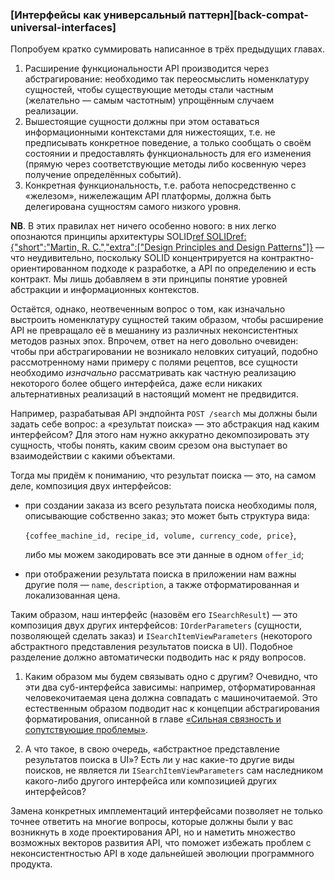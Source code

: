 ### [Интерфейсы как универсальный паттерн][back-compat-universal-interfaces]

Попробуем кратко суммировать написанное в трёх предыдущих главах.

  1. Расширение функциональности API производится через абстрагирование: необходимо так переосмыслить номенклатуру сущностей, чтобы существующие методы стали частным (желательно — самым частотным) упрощённым случаем реализации.
  2. Вышестоящие сущности должны при этом оставаться информационными контекстами для нижестоящих, т.е. не предписывать конкретное поведение, а только сообщать о своём состоянии и предоставлять функциональность для его изменения (прямую через соответствующие методы либо косвенную через получение определённых событий).
  3. Конкретная функциональность, т.е. работа непосредственно с «железом», нижележащим API платформы, должна быть делегирована сущностям самого низкого уровня. 

**NB**. В этих правилах нет ничего особенно нового: в них легко опознаются принципы архитектуры SOLID[ref SOLID](https://en.wikipedia.org/wiki/SOLID)[ref:{"short":"Martin, R. C.","extra":["Design Principles and Design Patterns"]}](http://staff.cs.utu.fi/~jounsmed/doos_06/material/DesignPrinciplesAndPatterns.pdf) — что неудивительно, поскольку SOLID концентрируется на контрактно-ориентированном подходе к разработке, а API по определению и есть контракт. Мы лишь добавляем в эти принципы понятие уровней абстракции и информационных контекстов.

Остаётся, однако, неотвеченным вопрос о том, как изначально выстроить номенклатуру сущностей таким образом, чтобы расширение API не превращало её в мешанину из различных неконсистентных методов разных эпох. Впрочем, ответ на него довольно очевиден: чтобы при абстрагировании не возникало неловких ситуаций, подобно рассмотренному нами примеру с полями рецептов, все сущности необходимо *изначально* рассматривать как частную реализацию некоторого более общего интерфейса, даже если никаких альтернативных реализаций в настоящий момент не предвидится.

Например, разрабатывая API эндпойнта `POST /search` мы должны были задать себе вопрос: а «результат поиска» — это абстракция над каким интерфейсом? Для этого нам нужно аккуратно декомпозировать эту сущность, чтобы понять, каким своим срезом она выступает во взаимодействии с какими объектами.

Тогда мы придём к пониманию, что результат поиска — это, на самом деле, композиция двух интерфейсов:
  * при создании заказа из всего результата поиска необходимы поля, описывающие собственно заказ; это может быть структура вида:

      `{coffee_machine_id, recipe_id, volume, currency_code, price}`,

      либо мы можем закодировать все эти данные в одном `offer_id`;

  * при отображении результата поиска в приложении нам важны другие поля — `name`, `description`, а также отформатированная и локализованная цена.

Таким образом, наш интерфейс (назовём его `ISearchResult`) — это композиция двух других интерфейсов: `IOrderParameters` (сущности, позволяющей сделать заказ) и `ISearchItemViewParameters` (некоторого абстрактного представления результатов поиска в UI). Подобное разделение должно автоматически подводить нас к ряду вопросов.

  1. Каким образом мы будем связывать одно с другим? Очевидно, что эти два суб-интерфейса зависимы: например, отформатированная человекочитаемая цена должна совпадать с машиночитаемой. Это естественным образом подводит нас к концепции абстрагирования форматирования, описанной в главе [«Сильная связность и сопутствующие проблемы»](#back-compat-strong-coupling).

  2. А что такое, в свою очередь, «абстрактное представление результатов поиска в UI»? Есть ли у нас какие-то другие виды поисков, не является ли `ISearchItemViewParameters` сам наследником какого-либо другого интерфейса или композицией других интерфейсов?

Замена конкретных имплементаций интерфейсами позволяет не только точнее ответить на многие вопросы, которые должны были у вас возникнуть в ходе проектирования API, но и наметить множество возможных векторов развития API, что поможет избежать проблем с неконсистентностью API в ходе дальнейшей эволюции программного продукта.
